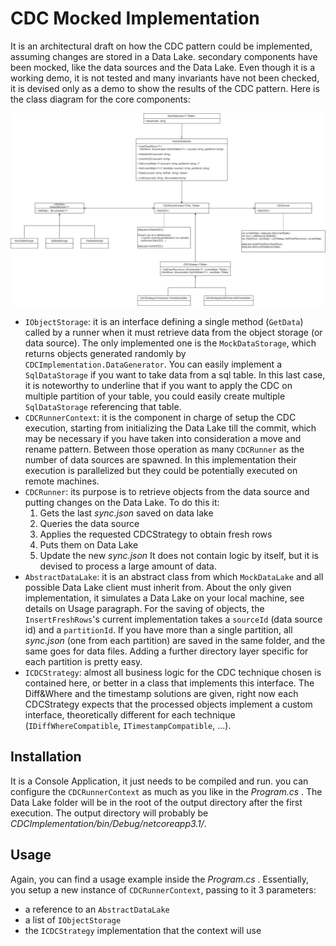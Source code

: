 # CDC Mocked Implementation
It is an architectural draft on how the CDC pattern could be implemented, assuming changes are stored in a Data Lake. secondary components have been mocked, like the data sources and the Data Lake. Even though it is a working demo, it is not tested and many invariants have not been checked, it is devised only as a demo to show the results of the CDC pattern.
Here is the class diagram for the core components:

![Class Diagram](/ClassDiagram.jpg)

* `IObjectStorage`: it is an interface defining a single method (`GetData`) called by a runner when it must retrieve data from the object storage (or data source). The only implemented one is the `MockDataStorage`, which returns objects generated randomly by `CDCImplementation.DataGenerator`. You can easily implement a `SqlDataStorage` if you want to take data from a sql table. In this last case, it is noteworthy to underline that if you want to apply the CDC on multiple partition of your table, you could easily create multiple `SqlDataStorage` referencing that table.
* `CDCRunnerContext`: it is the component in charge of setup the CDC execution, starting from initializing the Data Lake till the commit, which may be necessary if you have taken into consideration a move and rename pattern. Between those operation as many `CDCRunner` as the number of data sources are spawned. In this implementation their execution is parallelized but they could be potentially executed on remote machines.
* `CDCRunner`: its purpose is to retrieve objects from the data source and putting changes on the Data Lake. To do this it:
  1. Gets the last _sync.json_ saved on data lake
  1. Queries the data source
  1. Applies the requested CDCStrategy to obtain fresh rows
  1. Puts them on Data Lake
  1. Update the new _sync.json_
It does not contain logic by itself, but it is devised to process a large amount of data.
* `AbstractDataLake`: it is an abstract class from which `MockDataLake` and all possible Data Lake client must inherit from. About the only given implementation, it simulates a Data Lake on your local machine, see details on Usage paragraph. For the saving of objects, the `InsertFreshRows`'s current implementation takes a `sourceId` (data source id) and a `partitionId`. If you have more than a single partition, all _sync.json_ (one from each partition) are saved in the same folder, and the same goes for data files. Adding a further directory layer specific for each partition is pretty easy.
* `ICDCStrategy`: almost all business logic for the CDC technique chosen is contained here, or better in a class that implements this interface. The Diff&Where and the timestamp solutions are given, right now each CDCStrategy expects that the processed objects implement a custom interface, theoretically different for each technique (`IDiffWhereCompatible`, `ITimestampCompatible`, ...). 

## Installation

It is a Console Application, it just needs to be compiled and run. you can configure the `CDCRunnerContext` as much as you like in the _Program.cs_ . The Data Lake folder will be in the root of the output directory after the first execution. The output directory will probably be _CDCImplementation/bin/Debug/netcoreapp3.1/_.

## Usage

Again, you can find a usage example inside the _Program.cs_ . Essentially, you setup a new instance of `CDCRunnerContext`, passing to it 3 parameters:
* a reference to an `AbstractDataLake`
* a list of `IObjectStorage`
* the `ICDCStrategy` implementation that the context will use
